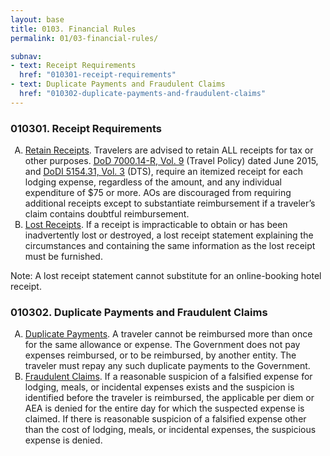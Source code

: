 ```yaml
---
layout: base
title: 0103. Financial Rules
permalink: 01/03-financial-rules/

subnav:
- text: Receipt Requirements
  href: "010301-receipt-requirements"
- text: Duplicate Payments and Fraudulent Claims
  href: "010302-duplicate-payments-and-fraudulent-claims"
---
```


### 010301. Receipt Requirements

<ol type="A">
	<li><u>Retain Receipts</u>. Travelers are advised to retain ALL receipts for tax or other purposes. <ins><a href="https://comptroller.defense.gov/Portals/45/documents/fmr/Volume_09.pdf">DoD 7000.14-R, Vol. 9</a></ins> (Travel Policy) dated June 2015, and <ins><a href="http://www.esd.whs.mil/Portals/54/Documents/DD/issuances/dodi/515431_vol03.pdf">DoDI 5154.31, Vol. 3</a></ins> (DTS), require an itemized receipt for each lodging expense, regardless of the amount, and any individual expenditure of $75 or more. AOs are discouraged from requiring additional receipts except to substantiate reimbursement if a traveler’s claim contains doubtful reimbursement.</li>
	<li><u>Lost Receipts</u>. If a receipt is impracticable to obtain or has been inadvertently lost or destroyed, a lost receipt statement explaining the circumstances and containing the same information as the lost receipt must be furnished.</li>
</ol>

<div class="usa-alert usa-alert-info">
	<div class="usa-alert-body">
		<p class="usa-alert-text">Note: A lost receipt statement cannot substitute for an online-booking hotel receipt.</p>
	</div>
</div>

### 010302. Duplicate Payments and Fraudulent Claims

<ol type="A">
	<li><u>Duplicate Payments</u>. A traveler cannot be reimbursed more than once for the same allowance or expense. The Government does not pay expenses reimbursed, or to be reimbursed, by another entity. The traveler must repay any such duplicate payments to the Government.</li>
	<li><u>Fraudulent Claims</u>. If a reasonable suspicion of a falsified expense for lodging, meals, or incidental expenses exists and the suspicion is identified before the traveler is reimbursed, the applicable per diem or AEA is denied for the entire day for which the suspected expense is claimed. If there is reasonable suspicion of a falsified expense other than the cost of lodging, meals, or incidental expenses, the suspicious expense is denied.</li>
</ol>
